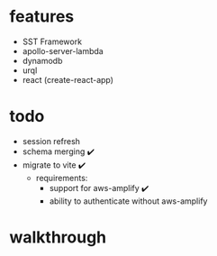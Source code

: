 # features
- SST Framework
- apollo-server-lambda
- dynamodb
- urql
- react (create-react-app)

# todo
- session refresh
- schema merging :heavy_check_mark:
- migrate to vite :heavy_check_mark:
    - requirements:
        - support for aws-amplify :heavy_check_mark:
        - ability to authenticate without aws-amplify

# walkthrough
